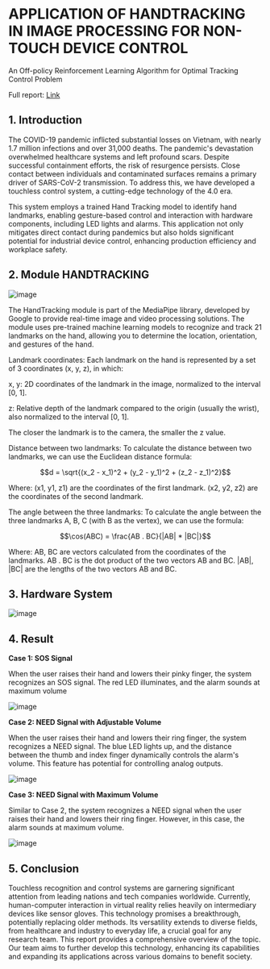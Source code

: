 # APPLICATION OF HANDTRACKING IN IMAGE PROCESSING FOR NON-TOUCH DEVICE CONTROL
An Off-policy Reinforcement Learning Algorithm for Optimal Tracking Control Problem

Full report: [Link](https://drive.google.com/drive/folders/1c36tEH7o8h9nW9n_5ceyp_sqpw7lBP_1?usp=drive_link) 
## 1. Introduction
The COVID-19 pandemic inflicted substantial losses on Vietnam, with nearly 1.7 million infections and over 31,000 deaths. The pandemic's devastation overwhelmed healthcare systems and left profound scars. Despite successful containment efforts, the risk of resurgence persists. Close contact between individuals and contaminated surfaces remains a primary driver of SARS-CoV-2 transmission. To address this, we have developed a touchless control system, a cutting-edge technology of the 4.0 era.

This system employs a trained Hand Tracking model to identify hand landmarks, enabling gesture-based control and interaction with hardware components, including LED lights and alarms. This application not only mitigates direct contact during pandemics but also holds significant potential for industrial device control, enhancing production efficiency and workplace safety.
## 2. Module HANDTRACKING

![image](https://github.com/user-attachments/assets/032bc792-3ef3-4a7f-b28e-5aea855e8343)

The HandTracking module is part of the MediaPipe library, developed by Google to provide real-time image and video processing solutions. The module uses pre-trained machine learning models to recognize and track 21 landmarks on the hand, allowing you to determine the location, orientation, and gestures of the hand.

Landmark coordinates: Each landmark on the hand is represented by a set of 3 coordinates (x, y, z), in which:

x, y: 2D coordinates of the landmark in the image, normalized to the interval [0, 1].

z: Relative depth of the landmark compared to the origin (usually the wrist), also normalized to the interval [0, 1].

The closer the landmark is to the camera, the smaller the z value.

Distance between two landmarks: To calculate the distance between two landmarks, we can use the Euclidean distance formula:

$$d = \sqrt{(x_2 - x_1)^2 + (y_2 - y_1)^2 + (z_2 - z_1)^2}$$

Where:
(x1, y1, z1) are the coordinates of the first landmark.
(x2, y2, z2) are the coordinates of the second landmark.

The angle between the three landmarks: To calculate the angle between the three landmarks A, B, C (with B as the vertex), we can use the formula:

$$\cos(ABC) = \frac{AB . BC}{|AB| * |BC|}$$

Where:
AB, BC are vectors calculated from the coordinates of the landmarks.
AB . BC is the dot product of the two vectors AB and BC.
|AB|, |BC| are the lengths of the two vectors AB and BC.

## 3. Hardware System

![image](https://github.com/user-attachments/assets/25d16ae1-5efc-42ff-a283-3bff285fe0dc)

## 4. Result

**Case 1: SOS Signal**

When the user raises their hand and lowers their pinky finger, the system recognizes an SOS signal. 
The red LED illuminates, and the alarm sounds at maximum volume

![image](https://github.com/user-attachments/assets/a2c05999-b5f8-4a88-bdb3-df872712d464)



**Case 2: NEED Signal with Adjustable Volume**

When the user raises their hand and lowers their ring finger, the system recognizes a NEED signal. The blue LED lights up, and the distance between the thumb and index finger dynamically controls the alarm's volume. This feature has potential for controlling analog outputs.

![image](https://github.com/user-attachments/assets/f94c632b-e689-4192-ac0d-9e2d0f505ab5)

**Case 3: NEED Signal with Maximum Volume**

Similar to Case 2, the system recognizes a NEED signal when the user raises their hand and lowers their ring finger. However, in this case, the alarm sounds at maximum volume.

![image](https://github.com/user-attachments/assets/4171392c-7bc4-4e96-9bee-fc6c304af6ba)


## 5. Conclusion
Touchless recognition and control systems are garnering significant attention from leading nations and tech companies worldwide. Currently, human-computer interaction in virtual reality relies heavily on intermediary devices like sensor gloves. This technology promises a breakthrough, potentially replacing older methods. Its versatility extends to diverse fields, from healthcare and industry to everyday life, a crucial goal for any research team. This report provides a comprehensive overview of the topic. Our team aims to further develop this technology, enhancing its capabilities and expanding its applications across various domains to benefit society.


